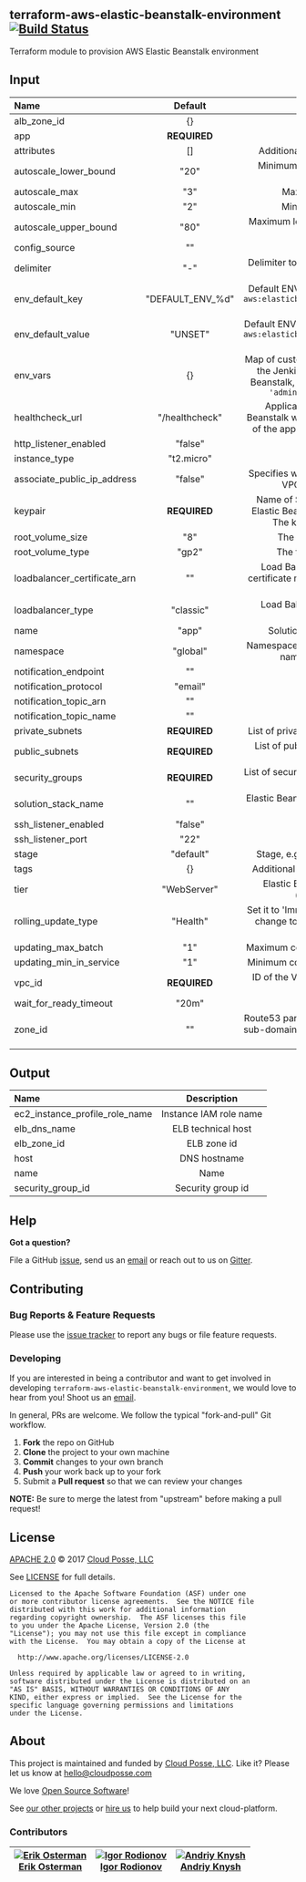 ## terraform-aws-elastic-beanstalk-environment [![Build Status](https://travis-ci.org/cloudposse/terraform-aws-elastic-beanstalk-environment.svg)](https://travis-ci.org/cloudposse/terraform-aws-elastic-beanstalk-environment)

<!---
  --- This file was automatically generated by the `build-harness`
  --- Make changes instead to `.README.md` and rebuild.
  --->

Terraform module to provision AWS Elastic Beanstalk environment

## Input

<!--------------------------------REQUIRE POSTPROCESSING-------------------------------->
|  Name |  Default  |  Description  |
|:------|:---------:|:--------------:|
| alb_zone_id |{} |ALB zone id|
| app |__REQUIRED__ |EBS application name|
| attributes |[] |Additional attributes (e.g. `policy` or `role`)|
| autoscale_lower_bound |"20" |Minimum level of autoscale metric to add instance|
| autoscale_max |"3" |Maximum instances in charge|
| autoscale_min |"2" |Minumum instances in charge|
| autoscale_upper_bound |"80" |Maximum level of autoscale metric to remove instance|
| config_source |"" |S3 source for config|
| delimiter |"-" |Delimiter to be used between `name`, `namespace`, `stage`, etc.|
| env_default_key |"DEFAULT_ENV_%d" |Default ENV variable key for Elastic Beanstalk `aws:elasticbeanstalk:application:environment` setting|
| env_default_value |"UNSET" |Default ENV variable value for Elastic Beanstalk `aws:elasticbeanstalk:application:environment` setting|
| env_vars |{} |Map of custom ENV variables to be provided to the Jenkins application running on Elastic Beanstalk, e.g. `env_vars = { JENKINS_USER = 'admin' JENKINS_PASS = 'xxxxxx' }`|
| healthcheck_url |"/healthcheck" |Application Health Check URL. Elastic Beanstalk will call this URL to check the health of the application running on EC2 instances|
| http_listener_enabled |"false" |Enable port 80 (http)|
| instance_type |"t2.micro" |Instances type|
| associate_public_ip_address |"false" |Specifies whether to launch instances in your VPC with public IP addresses.|
| keypair |__REQUIRED__ |Name of SSH key that will be deployed on Elastic Beanstalk and DataPipeline instance. The key should be present in AWS|
| root_volume_size |"8" |The size of the EBS root volume|
| root_volume_type |"gp2" |The type of the EBS root volume|
| loadbalancer_certificate_arn |"" |Load Balancer SSL certificate ARN. The certificate must be present in AWS Certificate Manager|
| loadbalancer_type |"classic" |Load Balancer type, e.g. 'application' or 'classic'|
| name |"app" |Solution name, e.g. 'app' or 'jenkins'|
| namespace |"global" |Namespace, which could be your organization name, e.g. 'cp' or 'cloudposse'|
| notification_endpoint |"" |Notification endpoint|
| notification_protocol |"email" |Notification protocol|
| notification_topic_arn |"" |Notification topic arn|
| notification_topic_name |"" |Notification topic name|
| private_subnets |__REQUIRED__ |List of private subnets to place EC2 instances|
| public_subnets |__REQUIRED__ |List of public subnets to place Elastic Load Balancer|
| security_groups |__REQUIRED__ |List of security groups to be allowed to connect to the EC2 instances|
| solution_stack_name |"" |Elastic Beanstalk stack, e.g. Docker, Go, Node, Java, IIS. [Read more](http://docs.aws.amazon.com/elasticbeanstalk/latest/dg/concepts.platforms.html)|
| ssh_listener_enabled |"false" |Enable ssh port|
| ssh_listener_port |"22" |SSH port|
| stage |"default" |Stage, e.g. 'prod', 'staging', 'dev', or 'test'|
| tags |{} |Additional tags (e.g. `map('BusinessUnit`,`XYZ`)|
| tier |"WebServer" |Elastic Beanstalk Environment tier, e.g. ('WebServer', 'Worker')|
| rolling_update_type |"Health" |Set it to 'Immutable' to apply the configuration change to a fresh group of instances [Read more](https://docs.aws.amazon.com/elasticbeanstalk/latest/dg/using-features.rollingupdates.html)|
| updating_max_batch |"1" |Maximum count of instances up during update|
| updating_min_in_service |"1" |Minimum count of instances up during update|
| vpc_id |__REQUIRED__ |ID of the VPC in which to provision the AWS resources|
| wait_for_ready_timeout |"20m" ||
| zone_id |"" |Route53 parent zone ID. The module will create sub-domain DNS records in the parent zone for the EB environment|

## Output

<!--------------------------------REQUIRE POSTPROCESSING-------------------------------->
|  Name | Description  |
|:------|:------------:|
| ec2_instance_profile_role_name | Instance IAM role name  |
| elb_dns_name | ELB technical host  |
| elb_zone_id | ELB zone id  |
| host | DNS hostname  |
| name | Name  |
| security_group_id | Security group id  |

## Help

**Got a question?**

File a GitHub [issue](https://github.com/cloudposse/terraform-aws-elastic-beanstalk-environment/issues), send us an [email](mailto:hello@cloudposse.com) or reach out to us on [Gitter](https://gitter.im/cloudposse/).

## Contributing

### Bug Reports & Feature Requests

Please use the [issue tracker](https://github.com/cloudposse/terraform-aws-elastic-beanstalk-environment/issues) to report any bugs or file feature requests.

### Developing

If you are interested in being a contributor and want to get involved in developing `terraform-aws-elastic-beanstalk-environment`, we would love to hear from you! Shoot us an [email](mailto:hello@cloudposse.com).

In general, PRs are welcome. We follow the typical "fork-and-pull" Git workflow.

 1. **Fork** the repo on GitHub
 2. **Clone** the project to your own machine
 3. **Commit** changes to your own branch
 4. **Push** your work back up to your fork
 5. Submit a **Pull request** so that we can review your changes

**NOTE:** Be sure to merge the latest from "upstream" before making a pull request!

## License

[APACHE 2.0](LICENSE) © 2017 [Cloud Posse, LLC](https://cloudposse.com)

See [LICENSE](LICENSE) for full details.

    Licensed to the Apache Software Foundation (ASF) under one
    or more contributor license agreements.  See the NOTICE file
    distributed with this work for additional information
    regarding copyright ownership.  The ASF licenses this file
    to you under the Apache License, Version 2.0 (the
    "License"); you may not use this file except in compliance
    with the License.  You may obtain a copy of the License at

      http://www.apache.org/licenses/LICENSE-2.0

    Unless required by applicable law or agreed to in writing,
    software distributed under the License is distributed on an
    "AS IS" BASIS, WITHOUT WARRANTIES OR CONDITIONS OF ANY
    KIND, either express or implied.  See the License for the
    specific language governing permissions and limitations
    under the License.

## About

This project is maintained and funded by [Cloud Posse, LLC][website]. Like it? Please let us know at <hello@cloudposse.com>

We love [Open Source Software](https://github.com/cloudposse/)!

See [our other projects][community]
or [hire us][hire] to help build your next cloud-platform.

  [website]: http://cloudposse.com/
  [community]: https://github.com/cloudposse/
  [hire]: http://cloudposse.com/contact/

### Contributors

|[![Erik Osterman][erik_img]][erik_web]<br/>[Erik Osterman][erik_web] |[![Igor Rodionov][igor_img]][igor_web]<br/>[Igor Rodionov][igor_img] |[![Andriy Knysh][andriy_img]][andriy_web]<br/>[Andriy Knysh][andriy_web] |
|---|---|---|

[andriy_img]: https://avatars0.githubusercontent.com/u/7356997?v=4&u=ed9ce1c9151d552d985bdf5546772e14ef7ab617&s=144
[andriy_web]: https://github.com/aknysh/

[erik_img]: http://s.gravatar.com/avatar/88c480d4f73b813904e00a5695a454cb?s=144
[erik_web]: https://github.com/osterman/

[igor_img]: http://s.gravatar.com/avatar/bc70834d32ed4517568a1feb0b9be7e2?s=144
[igor_web]: https://github.com/goruha/

[konstantin_img]: https://avatars1.githubusercontent.com/u/11299538?v=4&u=ed9ce1c9151d552d985bdf5546772e14ef7ab617&s=144
[konstantin_web]: https://github.com/comeanother/

[sergey_img]: https://avatars1.githubusercontent.com/u/1134449?v=4&u=ed9ce1c9151d552d985bdf5546772e14ef7ab617&s=144
[sergey_web]: https://github.com/s2504s/

[valeriy_img]: https://avatars1.githubusercontent.com/u/10601658?v=4&u=ed9ce1c9151d552d985bdf5546772e14ef7ab617&s=144
[valeriy_web]: https://github.com/drama17/

[vladimir_img]: https://avatars1.githubusercontent.com/u/26582191?v=4&u=ed9ce1c9151d552d985bdf5546772e14ef7ab617&s=144
[vladimir_web]: https://github.com/SweetOps/
